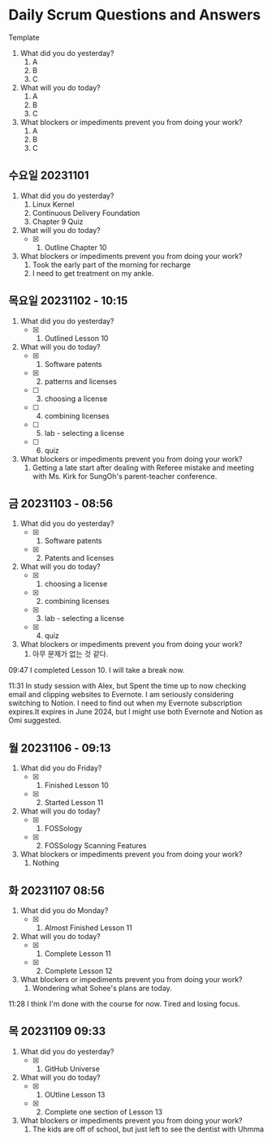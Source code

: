 # Daily Scrum Questions and Answers

Template

1. What did you do yesterday?
   1. A
   2. B
   3. C
2. What will you do today?
   1. A
   2. B
   3. C
3. What blockers or impediments prevent you from doing your work?
   1. A
   2. B
   3. C

## 수요일 20231101

1. What did you do yesterday?
   1. Linux Kernel
   2. Continuous Delivery Foundation
   3. Chapter 9 Quiz
2. What will you do today?
   - [x] 1. Outline Chapter 10
3. What blockers or impediments prevent you from doing your work?
   1. Took the early part of the morning for recharge
   2. I need to get treatment on my ankle.

## 목요일 20231102 - 10:15

1. What did you do yesterday?
   - [x] 1. Outlined Lesson 10
2. What will you do today?
   - [x] 1. Software patents
   - [x] 2. patterns and licenses
   - [ ] 3. choosing a license
   - [ ] 4. combining licenses
   - [ ] 5. lab - selecting a license
   - [ ] 6. quiz
3. What blockers or impediments prevent you from doing your work?
   1. Getting a late start after dealing with Referee mistake and meeting with Ms. Kirk for SungOh's parent-teacher conference.

## 금 20231103 - 08:56

1. What did you do yesterday?
   - [x] 1. Software patents
   - [x] 2. Patents and licenses
2. What will you do today?
   - [x] 1. choosing a license
   - [x] 2. combining licenses
   - [x] 3. lab - selecting a license
   - [x] 4. quiz
3. What blockers or impediments prevent you from doing your work?
   1. 아무 문제가 없는 것 같다.

09:47 I completed Lesson 10. I will take a break now.

11:31 In study session with Alex, but Spent the time up to now checking email and clipping websites to Evernote. I am seriously considering switching to Notion. I need to find out when my Evernote subscription expires.It expires in June 2024, but I might use both Evernote and Notion as Omi suggested.

## 월 20231106 - 09:13

1. What did you do Friday?
   - [x] 1. Finished Lesson 10
   - [x] 2. Started Lesson 11
2. What will you do today?
   - [x] 1. FOSSology
   - [x] 2. FOSSology Scanning Features
3. What blockers or impediments prevent you from doing your work?
   1. Nothing

## 화 20231107 08:56

1. What did you do Monday?
   - [x] 1. Almost Finished Lesson 11
2. What will you do today?
   - [x] 1. Complete Lesson 11
   - [x] 2. Complete Lesson 12
3. What blockers or impediments prevent you from doing your work?
   1. Wondering what Sohee's plans are today.

11:28 I think I'm done with the course for now. Tired and losing focus.

## 목 20231109 09:33

1. What did you do yesterday?
   - [x] 1. GitHub Universe
2. What will you do today?
   - [x] 1. OUtline Lesson 13
   - [x] 2. Complete one section of Lesson 13
3. What blockers or impediments prevent you from doing your work?
   1. The kids are off of school, but just left to see the dentist with Uhmma
